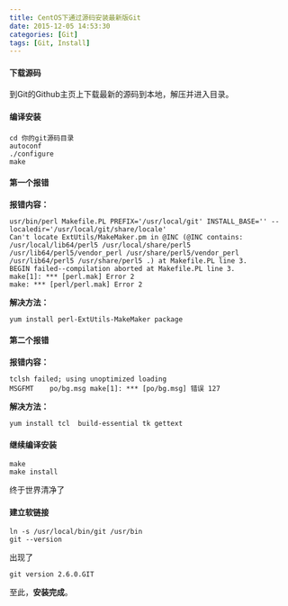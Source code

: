 ```yaml
---
title: CentOS下通过源码安装最新版Git
date: 2015-12-05 14:53:30
categories: [Git]
tags: [Git, Install]
---
```

#### 下载源码
到Git的Github主页上下载最新的源码到本地，解压并进入目录。

#### 编译安装

```{shell}
cd 你的git源码目录
autoconf
./configure
make
```
<!-- more -->
#### 第一个报错
**报错内容：**

```{shell}
usr/bin/perl Makefile.PL PREFIX='/usr/local/git' INSTALL_BASE='' --localedir='/usr/local/git/share/locale'
Can't locate ExtUtils/MakeMaker.pm in @INC (@INC contains: /usr/local/lib64/perl5 /usr/local/share/perl5 /usr/lib64/perl5/vendor_perl /usr/share/perl5/vendor_perl /usr/lib64/perl5 /usr/share/perl5 .) at Makefile.PL line 3.
BEGIN failed--compilation aborted at Makefile.PL line 3.
make[1]: *** [perl.mak] Error 2
make: *** [perl/perl.mak] Error 2
```

**解决方法：**

```{shell}
yum install perl-ExtUtils-MakeMaker package
```

#### 第二个报错
**报错内容：**

```{shell}
tclsh failed; using unoptimized loading
MSGFMT    po/bg.msg make[1]: *** [po/bg.msg] 错误 127
```

**解决方法：**

```{shell}
yum install tcl  build-essential tk gettext
```

#### 继续编译安装

```{shell}
make
make install
```

终于世界清净了

#### 建立软链接

```{shell}
ln -s /usr/local/bin/git /usr/bin
git --version
```

出现了

```{shell}
git version 2.6.0.GIT
```

至此，**安装完成**。
